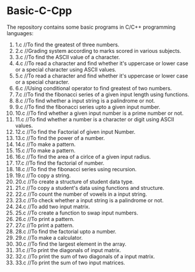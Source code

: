 # Basic-C-Cpp
The repository contains some basic programs in C/C++ programming languages:

1. 1.c //To find the greatest of three numbers.
2. 2.c //Grading system according to marks scored in various subjects.
3. 3.c //To find the ASCII value of a character.
4. 4.c //To read a character and find whether it's uppercase or lower case or a special character using ASCII values.
5. 5.c //To read a character and find whether it's uppercase or lower case or a special character.
6. 6.c //Using conditional operator to find greatest of two numbers.
7. 7.c //To find the fibonacci series of a given input length using functions.
8. 8.c //To find whether a input string is a palindrome or not.
9. 9.c //To find the fibonacci series upto a given input number.
10. 10.c //To find whether a given input number is a prime number or not.
11. 11.c //To find whether a number is a character or digit using ASCII values.
12. 12.c //To find the Factorial of given input Number.
13. 13.c //To find the power of a number.
14. 14.c //To make a pattern.
15. 15.c //To make a pattern.
16. 16.c //To find the area of a cirlce of a given input radius.
17. 17.c //To find the factorial of number.
18. 18.c //To find the fibonacci series using recursion.
19. 19.c //To copy a string.
20. 20.c //To create a structure of student data type.
21. 21.c //To copy a student's data using functions and structure.
22. 22.c //To count the number of vowels in a input string.
23. 23.c //To check whether a input string is a palindrome or not.
24. 24.c //To add two input matrix.
25. 25.c //To create a function to swap input numbers.
26. 26.c //To print a pattern.
27. 27.c //To print a pattern.
28. 28.c //To find the factorial upto a number.
29. 29.c //To make a calculator.
30. 30.c //To find the largest element in the array.
31. 31.c //To print the diagonals of input matrix.
32. 32.c //To print the sum of two diagonals of a input matrix.
33. 33.c //To print the sum of two input matrices.










